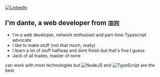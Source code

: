 [![LinkedIn](https://img.shields.io/badge/-LinkedIn-000000?style=flat&logo=linkedin&logoColor=white)](https://www.linkedin.com/in/cdante)

## I'm dante, a web developer from 🇧🇷

- I'm a web developer, network enthusiast and part-time Typescript advocate
- I like to make stuff (not that much, really)
- I learn a lot of stuff halfway and dont finish but that's fine I guess
- Jack of all trades, master of none

can work with most technologies but ![NodeJS](https://img.shields.io/badge/-Node.js-white?style=flat&logo=node.js&logoColor=339933) and ![TypeScript](https://img.shields.io/badge/-TypeScript-F7DF1E?style=flat&logo=typescript&logoColor=000000) are the best

<!---
carloscdante/carloscdante is a ✨ special ✨ repository because its `README.md` (this file) appears on your GitHub profile.
You can click the Preview link to take a look at your changes.
--->
